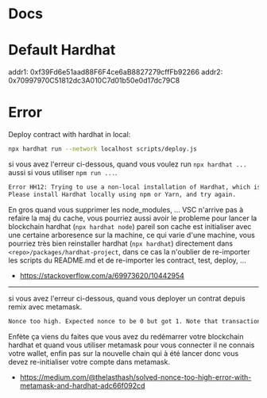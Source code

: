 # Docs

# Default Hardhat

addr1: 0xf39Fd6e51aad88F6F4ce6aB8827279cffFb92266
addr2: 0x70997970C51812dc3A010C7d01b50e0d17dc79C8

# Error

Deploy contract with hardhat in local:
```sh
npx hardhat run --network localhost scripts/deploy.js
```

si vous avez l'erreur ci-dessous, quand vous voulez run `npx hardhat ...` aussi si vous utiliser `npm run ...`.

```sh
Error HH12: Trying to use a non-local installation of Hardhat, which is not supported.
Please install Hardhat locally using npm or Yarn, and try again.
```

En gros quand vous supprimer les node_modules, ... VSC n'arrive pas à refaire la maj du cache, vous pourriez aussi avoir le probleme pour lancer la blockchain hardhat (`npx hardhat node`) pareil son cache est initialiser avec une certaine arboresence sur la machine, ce qui varie d'une machine, vous pourriez très bien reinstaller hardhat (`npx hardhat`) directement dans `<repo>/packages/hardhat-project`, dans ce cas la n'oublier de re-importer les scripts du README.md et de re-importer les contract, test, deploy, ...

  - https://stackoverflow.com/a/69973620/10442954

______

si vous avez l'erreur ci-dessous, quand vous deployer un contrat depuis remix avec metamask.

```sh
Nonce too high. Expected nonce to be 0 but got 1. Note that transactions can't be queued when automining.
```

Enfète ça viens du faites que vous avez du redémarrer votre blockchain hardhat et quand vous utiliser metamask pour vous connecter il ne connais votre wallet, enfin pas sur la nouvelle chain qui à été lancer donc vous devez re-initialiser votre compte dans metamask.

  - https://medium.com/@thelasthash/solved-nonce-too-high-error-with-metamask-and-hardhat-adc66f092cd
